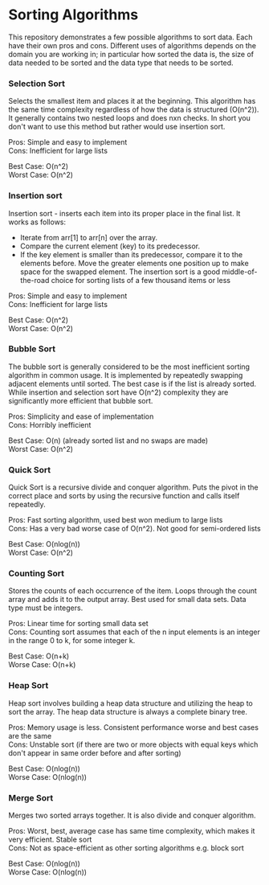 # Sorting Algorithms

This repository demonstrates a few possible algorithms to sort data. Each have their own pros and cons. Different uses of algorithms depends on the domain you are working in; in particular how sorted the data is, the size of data needed to be sorted and the data type that needs to be sorted.

### Selection Sort

Selects the smallest item and places it at the beginning. This algorithm has the same time complexity regardless of how the data is structured (O(n^2)). It generally contains two nested loops and does nxn checks. In short you don't want to use this method but rather would use insertion sort.

Pros: Simple and easy to implement </br>
Cons: Inefficient for large lists

Best Case: O(n^2) </br>
Worst Case: O(n^2)

### Insertion sort

Insertion sort - inserts each item into its proper place in the final list. It works as follows:
- Iterate from arr[1] to arr[n] over the array.
- Compare the current element (key) to its predecessor.
- If the key element is smaller than its predecessor, compare it to the elements before. Move the greater elements one position up to make space for the swapped element.
The insertion sort is a good middle-of-the-road choice for sorting lists of a few thousand items or less

Pros: Simple and easy to implement </br>
Cons: Inefficient for large lists

Best Case: O(n^2) </br>
Worst Case: O(n^2)

### Bubble Sort

The bubble sort is generally considered to be the most inefficient sorting algorithm in common usage. It is implemented by repeatedly swapping adjacent elements until sorted. The best case is if the list is already sorted. While insertion and selection sort have O(n^2) complexity they are significantly more efficient that bubble sort.

Pros: Simplicity and ease of implementation </br>
Cons: Horribly inefficient

Best Case: O(n) (already sorted list and no swaps are made) </br>
Worst Case: O(n^2)

### Quick Sort

Quick Sort is a recursive divide and conquer algorithm. Puts the pivot in the correct place and sorts by using the recursive function and calls itself repeatedly.

Pros: Fast sorting algorithm, used best won medium to large lists </br>
Cons: Has a very bad worse case of O(n^2). Not good for semi-ordered lists

Best Case: O(nlog(n)) </br>
Worst Case: O(n^2)

### Counting Sort

Stores the counts of each occurrence of the item. Loops through the count array and adds it to the output array. Best used for small data sets. Data type must be integers.

Pros: Linear time for sorting small data set </br>
Cons: Counting sort assumes that each of the n input elements is an integer in the range 0 to k, for some integer k.

Best Case: O(n+k) </br>
Worse Case: O(n+k)

### Heap Sort

Heap sort involves building a heap data structure and utilizing the heap to sort the array. The heap data structure is always a complete binary tree.

Pros: Memory usage is less. Consistent performance worse and best cases are the same </br>
Cons: Unstable sort (if there are two or more objects with equal keys which don't appear in same order before and after sorting)

Best Case: O(nlog(n)) </br>
Worse Case: O(nlog(n))

### Merge Sort

Merges two sorted arrays together. It is also divide and conquer algorithm.

Pros: Worst, best, average case has same time complexity, which makes it very efficient. Stable sort </br>
Cons: Not as space-efficient as other sorting algorithms e.g. block sort

Best Case: O(nlog(n)) </br>
Worse Case: O(nlog(n))
